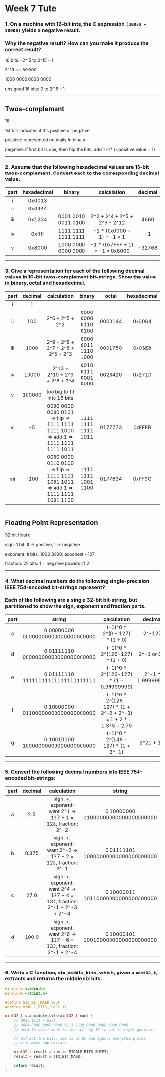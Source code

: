 # Week 7 Tute

### 1. On a machine with 16-bit ints, the C expression `(30000 + 30000)` yields a negative result.
### Why the negative result? How can you make it produce the correct result?

16 bits: -2^15 to 2^15 - 1

2^15 ~~ 30,000

1000 0000 0000 0000


unsigned 16 bits: 0 to 2^16 - 1
___
## Twos-complement
16

1st bit: indicates if it's positive or negative

positive: represented normally in binary

negative: if first bit is one, then flip the bits, add 1
-1 * (~positive value + 1)
___
### 2. Assume that the following hexadecimal values are 16-bit twos-complement. Convert each to the corresponding decimal value.

| part | hexadecimal | binary | calculation | decimal |
|:---:|:---:|:---:|:---:|:---:|
| i | 0x0013 | 
| ii | 0x0444 |
| iii | 0x1234 | 0001 0010 0011 0100 | 2^2 + 2^4 + 2^5 + 2^9 + 2^12 | 4660 |
| iv | 0xffff | 1111 1111 1111 1111 | -1 * (0x0000 + 1) = -1 * 1 | -1 |
| v | 0x8000 | 1000 0000 0000 0000 | -1 * (0x7FFF + 1) = -1 * 0x8000 | -32768

___
### 3. Give a representation for each of the following decimal values in 16-bit twos-complement bit-strings. Show the value in binary, octal and hexadecimal.
| part | decimal | calculation | binary | octal | hexadecimal |
|:---:|:---:|:---:|:---:|:---:|:---:|
| i | 1 | 
| ii | 100 | 2^6 + 2^5 + 2^2 | 0000 0000 0110 0100 | 0000144 | 0x0064
| iii | 1000 | 2^9 + 2^8 + 2^7 + 2^6 + 2^5 + 2^3 | 0000 0011 1110 1000 | 0001750 | 0x03E8 |
| iv | 10000 | 2^13 + 2^10 + 2^9 + 2^8 + 2^4 | 0010 0111 0001 0000 | 0023420 | 0x2710 |
| v | 100000 | too big to fit into 16 bits |
| vi | -5 | 0000 0000 0000 0101 => flip => 1111 1111 1111 1010 => add 1 => 1111 1111 1111 1011 | 1111 1111 1111 1011 | 0177773 | 0xFFFB |
| vii | -100 | 0000 0000 0110 0100 => flip => 1111 1111 1001 1011 => add 1 => 1111 1111 1001 1100 | 1111 1111 1001 1100 | 0177634 | 0xFF9C |

___
## Floating Point Representation

32 bit floats:

sign: 1 bit: 0 -> positive, 1 -> negative

exponent: 8 bits: 1000 0000: exponent - 127

fraction: 23 bits: 1 + negative powers of 2

___
### 4. What decimal numbers do the following single-precision IEEE 754-encoded bit-strings represent?
### Each of the following are a single 32-bit bit-string, but partitioned to show the sign, exponent and fraction parts.
| part | string | calculation | decimal |
|:---:|:---:|:---:|:---:|
| a | 0 00000000 00000000000000000000000 | (-1)^0 * 2^(0 - 127) * (1 + 0) | 2^-127 |
| d | 0 01111110 00000000000000000000000 | (-1)^0 * 2^(126-127) * (1 + 0) | 2^-1 or 0.5 |
| e | 0 01111110 11111111111111111111111 | (-1)^0 * 2^(126-127) * (1 + 0.99999999) | 2^-1 * 1.99999999
| f | 0 10000000 01100000000000000000000 | (-1)^0 * 2^(128 - 127) * (1 + 2^-2 + 2^-3) = 1 * 2 * 1.375 = 2.75
| g | 0 10010100 10000000000000000000000 | (-1)^0 * 2^(148 - 127) * (1 + 2^-1) | 2^21 * 1.5

___
### 5. Convert the following decimal numbers into IEEE 754-encoded bit-strings:
| part | decimal | calculation | string |
|:---:|:---:|:---:|:---:|
| a | 2.5 | sign: +, exponent: want 2^1 -> 127 + 1 = 128, fraction: 2^-2 | 0 10000000 01000000000000000000000 |
| b | 0.375 | sign: +, exponent: want 2^-2 -> 127 - 2 = 125, fraction: 2^-1 | 0 01111101 10000000000000000000000 |
| c | 27.0 | sign: +, exponent: want 2^4 -> 127 + 4 = 131, fraction: 2^-1 + 2^-3 + 2^-4 | 0 10000011 10110000000000000000000 |
| d | 100.0 | sign: +, exponent: want 2^6 -> 127 + 6 = 133, fraction: 2^-1 + 2^-4 | 0 10000101 10010000000000000000000 |

___
### 6. Write a C function, `six_middle_bits`, which, given a `uint32_t`, extracts and returns the middle six bits.

```C
#include <stdio.h>
#include <stdint.h>

#define SIX_BIT_MASK 0x3F
#define MIDDLE_BITS_SHIFT 17

uint32_t six_middle_bits(uint32_t num) {
    // 0011 1111 = 0x3F
    // 0000 0000 0000 0000 0111 1110 0000 0000 0000 0000
    // need to shift mask to the left by 17 to get to right position

    // extract the bits: see 1s or 0s and ignore everything else
    // & is more appropriate

    uint32_t result = num >> MIDDLE_BITS_SHIFT;
    result = result & SIX_BIT_MASK;

    return result;
}
```
